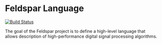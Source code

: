 Feldspar Language
=================

[![Build Status](https://travis-ci.org/Feldspar/feldspar-language.svg?branch=master)](https://travis-ci.org/Feldspar/feldspar-language.svg?branch=master)

The goal of the Feldspar project is to define a high-level language that
allows description of high-performance digital signal processing
algorithms.


